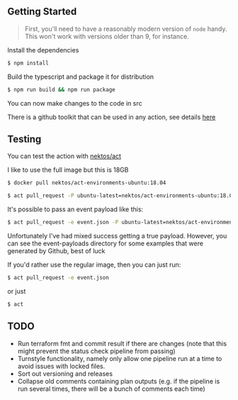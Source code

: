 
## Getting Started

> First, you'll need to have a reasonably modern version of `node` handy. This won't work with versions older than 9, for instance.

Install the dependencies
```bash
$ npm install
```

Build the typescript and package it for distribution
```bash
$ npm run build && npm run package
```

You can now make changes to the code in src

There is a github toolkit that can be used in any action, see details [here](https://github.com/actions/toolkit)

## Testing

You can test the action with [nektos/act](https://github.com/nektos/act)

I like to use the full image but this is 18GB

```bash
$ docker pull nektos/act-environments-ubuntu:18.04
```

```bash
$ act pull_request -P ubuntu-latest=nektos/act-environments-ubuntu:18.04
```

It's possible to pass an event payload like this:

```bash
$ act pull_request -e event.json -P ubuntu-latest=nektos/act-environments-ubuntu:18.04
```

Unfortunately I've had mixed success getting a true payload. However, you can see the event-payloads directory for some examples that were generated by Github, best of luck

If you'd rather use the regular image, then you can just run:

```bash
$ act pull_request -e event.json
```

or just

```bash
$ act
```


## TODO

- Run terraform fmt and commit result if there are changes (note that this might prevent the status check pipeline from passing)
- Turnstyle functionality, namely only allow one pipeline run at a time to avoid issues with locked files.
- Sort out versioning and releases
- Collapse old comments containing plan outputs (e.g. if the pipeline is run several times, there will be a bunch of comments each time)
